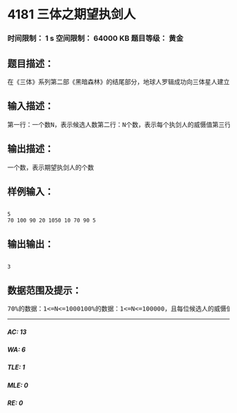 # 4181 三体之期望执剑人   
### 时间限制： 1 s     空间限制： 64000 KB     题目等级： 黄金  
## 题目描述：  

<pre>
在《三体》系列第二部《黑暗森林》的结尾部分，地球人罗辑成功向三体星人建立威慑，威慑的方式是将三体星系的坐标向整个黑暗森林广播，让黑暗森林中的“清理者”（具有清理基因的高级文明）对其进行“清理”，而此举的代价是地球自己也将被发现并“清理”掉。这个威慑关系像一把悬在地球和三体两大文明头上的一把达摩克利斯之剑，而两大文明都忧心忡忡地注视着“执剑人”（对拥有坐标发射系统权限的人的称呼）这个令人不安的位置。（以下开始胡扯）为了选举更足以让人信服的执剑人，地球文明的PDC（行星防御理事会，简称星防理）对各位候选人进行了评估。评估对每一位候选人得出两个值：威慑值和民心值。对于期望执剑人的定义是，没有其他候选人的威慑值和民心值均比其高。现在PDC请你编个程序，求有多少个期望执剑人。
</pre>
  
  
## 输入描述：  

<pre>
第一行：一个数N，表示候选人数第二行：N个数，表示每个执剑人的威慑值第三行：N个数，表示每个执剑人的民心值
</pre>
  
  
## 输出描述：  

<pre>
一个数，表示期望执剑人的个数
</pre>
  
  
## 样例输入：  

<pre><code>
5  
70 100 90 20 1050 10 70 90 5
</code></pre>
  
  
## 输出输出：  

<pre><code>
3
</code></pre>
  
  
## 数据范围及提示：  

<pre>
70%的数据：1<=N<=1000100%的数据：1<=N<=100000，且每位候选人的威慑值和民心值均不超过5000000
</pre>
  
  
***  

##### AC: 13  
##### WA: 6  
##### TLE: 1  
##### MLE: 0  
##### RE: 0  
